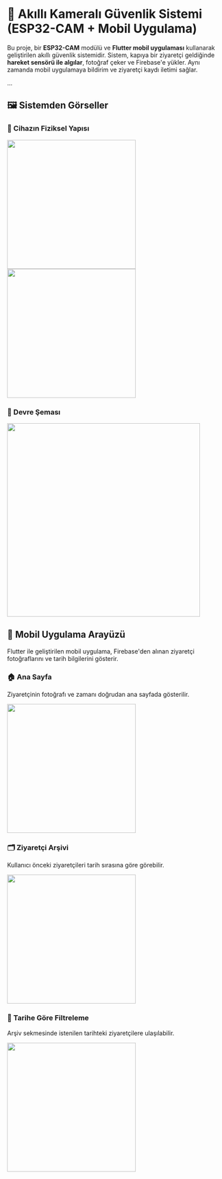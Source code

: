 # 🔐 Akıllı Kameralı Güvenlik Sistemi (ESP32-CAM + Mobil Uygulama)

Bu proje, bir **ESP32-CAM** modülü ve **Flutter mobil uygulaması** kullanarak geliştirilen akıllı güvenlik sistemidir. Sistem, kapıya bir ziyaretçi geldiğinde **hareket sensörü ile algılar**, fotoğraf çeker ve Firebase'e yükler. Aynı zamanda mobil uygulamaya bildirim ve ziyaretçi kaydı iletimi sağlar.

...

## 🖼️ Sistemden Görseller

### 📸 Cihazın Fiziksel Yapısı
<img src="images/WhatsApp Görsel 2025-06-21 saat 15.24.56_6af6deef.jpg" width="300"/> <img src="images/WhatsApp Görsel 2025-06-21 saat 15.24.57_04fe2975.jpg" width="300"/>

### 🔌 Devre Şeması
<img src="images/WhatsApp Görsel 2025-06-21 saat 15.24.57_f95fd234.jpg" width="450"/>

## 📱 Mobil Uygulama Arayüzü

Flutter ile geliştirilen mobil uygulama, Firebase'den alınan ziyaretçi fotoğraflarını ve tarih bilgilerini gösterir.

### 🏠 Ana Sayfa
Ziyaretçinin fotoğrafı ve zamanı doğrudan ana sayfada gösterilir.

<img src="images/WhatsApp Görsel 2025-06-21 saat 15.54.09_2df79d93.jpg" width="300"/>

### 🗂️ Ziyaretçi Arşivi
Kullanıcı önceki ziyaretçileri tarih sırasına göre görebilir.

<img src="images/WhatsApp Görsel 2025-06-21 saat 16.26.08_519141a0.jpg" width="300"/>

### 📅 Tarihe Göre Filtreleme
Arşiv sekmesinde istenilen tarihteki ziyaretçilere ulaşılabilir.

<img src="images/WhatsApp Görsel 2025-06-21 saat 16.26.21_539c5b28.jpg" width="300"/>
